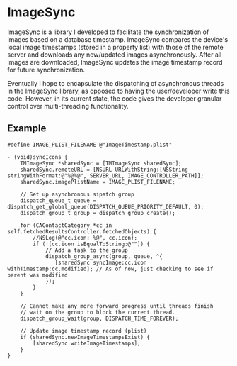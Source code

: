ImageSync
=========

ImageSync is a library I developed to facilitate the synchronization of images based on a database timestamp. ImageSync compares the device's local image timestamps (stored in a property list) with those of the remote server and downloads any new/updated images asynchronously. After all images are downloaded, ImageSync updates the image timestamp record for future synchronization.

Eventually I hope to encapsulate the dispatching of asynchronous threads in the ImageSync library, as opposed to having the user/developer write this code. However, in its current state, the code gives the developer granular control over multi-threading functionality.

Example
-------

    #define IMAGE_PLIST_FILENAME @"ImageTimestamp.plist"

    - (void)syncIcons {
        TMImageSync *sharedSync = [TMImageSync sharedSync];
        sharedSync.remoteURL = [NSURL URLWithString:[NSString stringWithFormat:@"%@%@", SERVER_URL, IMAGE_CONTROLLER_PATH]];
        sharedSync.imagePlistName = IMAGE_PLIST_FILENAME;
        
        // Set up asynchronous sipatch group
        dispatch_queue_t queue = dispatch_get_global_queue(DISPATCH_QUEUE_PRIORITY_DEFAULT, 0);
        dispatch_group_t group = dispatch_group_create();
        
        for (CAContactCategory *cc in self.fetchedResultsController.fetchedObjects) {
            //NSLog(@"cc.icon: %@", cc.icon);
            if (![cc.icon isEqualToString:@""]) {
                // Add a task to the group
                dispatch_group_async(group, queue, ^{
                   [sharedSync syncImage:cc.icon withTimestamp:cc.modified]; // As of now, just checking to see if parent was modified
                });
            }
        }
        
        // Cannot make any more forward progress until threads finish
        // wait on the group to block the current thread.
        dispatch_group_wait(group, DISPATCH_TIME_FOREVER);
        
        // Update image timestamp record (plist)
        if (sharedSync.newImageTimestampsExist) {
            [sharedSync writeImageTimestamps];
        }
    }
